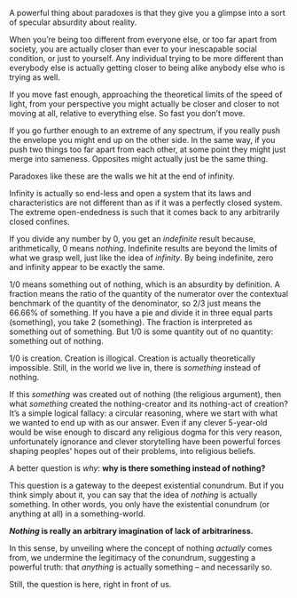 A powerful thing about paradoxes is that they give you a glimpse into a sort of specular absurdity about reality.

When you’re being too different from everyone else, or too far apart from society, you are actually closer than ever to your inescapable social condition, or just to yourself.
Any individual trying to be more different than everybody else is actually getting closer to being alike anybody else who is trying as well.

If you move fast enough, approaching the theoretical limits of the speed of light, from your perspective you might actually be closer and closer to not moving at all, relative to everything else.
So fast you don’t move.

If you go further enough to an extreme of any spectrum, if you really push the envelope you might end up on the other side.
In the same way, if you push two things too far apart from each other, at some point they might just merge into sameness.
Opposites might actually just be the same thing.

Paradoxes like these are the walls we hit at the end of infinity.

Infinity is actually so end-less and open a system that its laws and characteristics are not different than as if it was a perfectly closed system.
The extreme open-endedness is such that it comes back to any arbitrarily closed confines.

If you divide any number by 0, you get an *indefinite* result because, arithmetically, 0 means *nothing*.
Indefinite results are beyond the limits of what we grasp well, just like the idea of *infinity*.
By being indefinite, zero and infinity appear to be exactly the same.

1/0 means something out of nothing, which is an absurdity by definition.
A fraction means the ratio of the quantity of the numerator over the contextual benchmark of the quantity of the denominator, so 2/3 just means the 66.66% of something.
If you have a pie and divide it in three equal parts (something), you take 2 (something).
The fraction is interpreted as something out of something. But 1/0 is some quantity out of no quantity: something out of nothing.

1/0 is creation.
Creation is illogical.
Creation is actually theoretically impossible.
Still, in the world we live in, there is *something* instead of nothing.

If this *something* was created out of nothing (the religious argument), then what *something* created the nothing-creator and its nothing-act of creation?
It’s a simple logical fallacy: a circular reasoning, where we start with what we wanted to end up with as our answer.
Even if any clever 5-year-old would be wise enough to discard any religious dogma for this very reason, unfortunately ignorance and clever storytelling have been powerful forces shaping peoples' hopes out of their problems, into religious beliefs.

A better question is *why*: **why is there something instead of nothing?**

This question is a gateway to the deepest existential conundrum.
But if you think simply about it, you can say that the idea of *nothing* is actually something.
In other words, you only have the existential conundrum (or anything at all) in a something-world.

***Nothing* is really an arbitrary imagination of lack of arbitrariness.**

In this sense, by unveiling where the concept of nothing *actually* comes from, we undermine the legitimacy of the conundrum, suggesting a powerful truth: that *anything* is actually something – and necessarily so.

Still, the question is here, right in front of us.

